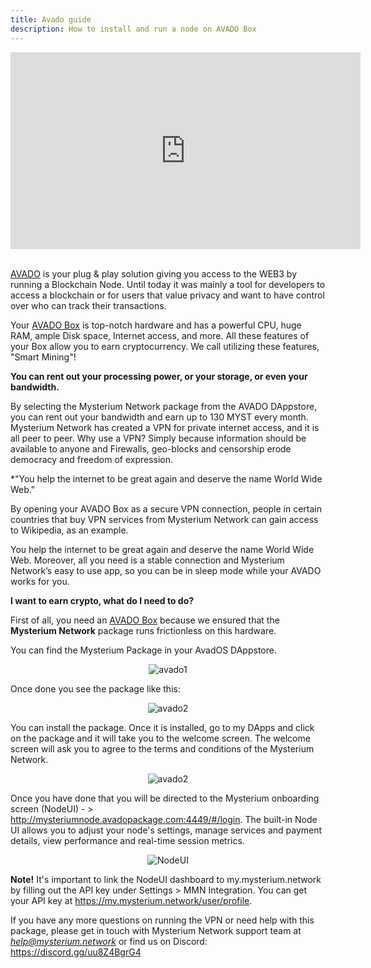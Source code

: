 ```yaml
---
title: Avado guide
description: How to install and run a node on AVADO Box
---
```


<iframe width="560" height="315" src="https://www.youtube.com/embed/NUf_nGWte8c" title="YouTube video player" frameborder="0" allow="accelerometer; autoplay; clipboard-write; encrypted-media; gyroscope; picture-in-picture" allowfullscreen></iframe>
<br>
<br />

[AVADO](https://ava.do/earn-crypto) is your plug & play solution giving you access to the WEB3 by running a Blockchain Node. Until today it was mainly a tool for developers to access a blockchain or for users that value privacy and want to have control over who can track their transactions.

Your [AVADO Box](https://ava.do/earn-crypto) is top-notch hardware and has a powerful CPU, huge RAM, ample Disk space, Internet access, and more. All these features of your Box allow you to earn cryptocurrency. We call utilizing these features, "Smart Mining"!

**You can rent out your processing power, or your storage, or even your bandwidth.**

By selecting the Mysterium Network package from the AVADO DAppstore, you can rent out your bandwidth and earn up to 130 MYST every month. Mysterium Network has created a VPN for private internet access, and it is all peer to peer. Why use a VPN? Simply because information should be available to anyone and Firewalls, geo-blocks and censorship erode democracy and freedom of expression. 

*"You help the internet to be great again and deserve the name World Wide Web."

By opening your AVADO Box as a secure VPN connection, people in certain countries that buy VPN services from Mysterium Network can gain access to Wikipedia, as an example. 

You help the internet to be great again and deserve the name World Wide Web. Moreover, all you need is a stable connection and Mysterium Network’s easy to use app, so you can be in sleep mode while your AVADO works for you.

**I want to earn crypto, what do I need to do?**

First of all, you need an [AVADO Box](https://ava.do/earn-crypto) because we ensured that the **Mysterium Network** package runs frictionless on this hardware.

You can find the Mysterium Package in your AvadOS DAppstore.

<div style="text-align:center">
  <img src="https://i.ibb.co/1fpgyTV/avado1.png" alt="avado1" border="0">
</div>

Once done you see the package like this:

<div style="text-align:center">
  <img src="https://i.ibb.co/x8xQhn0/avado2.png" alt="avado2" border="0">
</div>

You can install the package. Once it is installed, go to my DApps and click on the package and it will take you to the welcome screen. The welcome screen will ask you to agree to the terms and conditions of the Mysterium Network.

<div style="text-align:center">
  <img src="https://i.ibb.co/z2fV4GX/avado4.png" alt="avado2" border="0">
</div>

Once you have done that you will be directed to the Mysterium onboarding screen (NodeUI) - > http://mysteriumnode.avadopackage.com:4449/#/login. The built-in Node UI allows you to adjust your node's settings, manage services and payment details, view performance and real-time session metrics.

<div style="text-align:center">
  <img src="https://i.ibb.co/W6xFtX9/nodeui.png" alt="NodeUI" border="0">
</div>

**Note!** It's important to link the NodeUI dashboard to my.mysterium.network by filling out the API key under Settings > MMN Integration. You can get your API key at https://my.mysterium.network/user/profile.  

If you have any more questions on running the VPN or need help with this package, please get in touch with Mysterium Network support team at *help@mysterium.network* or find us on Discord: https://discord.gg/uu8Z4BgrG4



